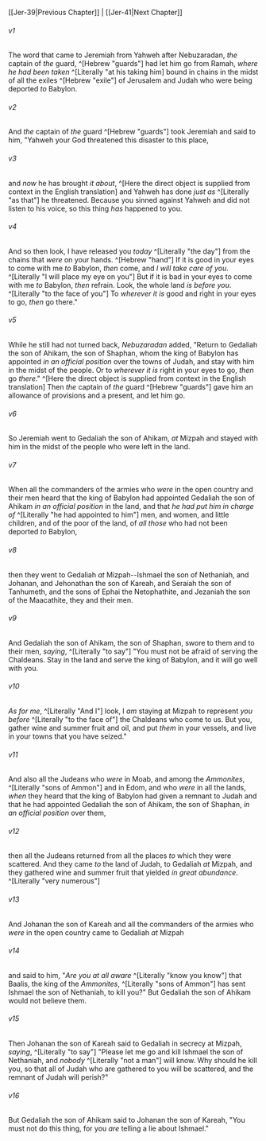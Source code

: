 ﻿---
aliases:
  - Jeremiah 40
---

[[Jer-39|Previous Chapter]] | [[Jer-41|Next Chapter]]

###### v1
The word that came to Jeremiah from Yahweh after Nebuzaradan, _the_ captain of _the_ guard, ^[Hebrew "guards"] had let him go from Ramah, _where he had been taken_ ^[Literally "at his taking him] bound in chains in the midst of all the exiles ^[Hebrew "exile"] of Jerusalem and Judah who were being deported _to_ Babylon.

###### v2
And _the_ captain of _the_ guard ^[Hebrew "guards"] took Jeremiah and said to him, "Yahweh your God threatened this disaster to this place,

###### v3
and _now_ he has brought _it about_, ^[Here the direct object is supplied from context in the English translation] and Yahweh has done _just as_ ^[Literally "as that"] he threatened. Because you sinned against Yahweh and did not listen to his voice, so this thing _has_ happened to you.

###### v4
And so then look, I have released you _today_ ^[Literally "the day"] from the chains that _were_ on your hands. ^[Hebrew "hand"] If it is good in your eyes to come with me _to_ Babylon, _then_ come, and _I will take care of you_. ^[Literally "I will place my eye on you"] But if it is bad in your eyes to come with me _to_ Babylon, _then_ refrain. Look, the whole land _is_ _before you_. ^[Literally "to the face of you"] To _wherever it is_ good and right in your eyes to go, _then_ go there."

###### v5
While he still had not turned back, _Nebuzaradan_ added, "Return to Gedaliah the son of Ahikam, the son of Shaphan, whom the king of Babylon has appointed _in an official position_ over the towns of Judah, and stay with him in the midst of the people. Or to _wherever it is_ right in your eyes to go, _then_ go _there_." ^[Here the direct object is supplied from context in the English translation] Then _the_ captain of _the_ guard ^[Hebrew "guards"] gave him an allowance of provisions and a present, and let him go.

###### v6
So Jeremiah went to Gedaliah the son of Ahikam, _at_ Mizpah and stayed with him in the midst of the people who were left in the land.

###### v7
When all the commanders of the armies who _were_ in the open country and their men heard that the king of Babylon had appointed Gedaliah the son of Ahikam _in an official position_ in the land, and that _he had put him in charge of_ ^[Literally "he had appointed to him"] men, and women, and little children, and of the poor of the land, of _all those_ who had not been deported _to_ Babylon,

###### v8
then they went to Gedaliah _at_ Mizpah--Ishmael the son of Nethaniah, and Johanan, and Jehonathan the son of Kareah, and Seraiah the son of Tanhumeth, and the sons of Ephai the Netophathite, and Jezaniah the son of the Maacathite, they and their men.

###### v9
And Gedaliah the son of Ahikam, the son of Shaphan, swore to them and to their men, _saying_, ^[Literally "to say"] "You must not be afraid of serving the Chaldeans. Stay in the land and serve the king of Babylon, and it will go well with you.

###### v10
_As for me_, ^[Literally "And I"] look, I _am_ staying at Mizpah to represent _you_ _before_ ^[Literally "to the face of"] the Chaldeans who come to us. But you, gather wine and summer fruit and oil, and put _them_ in your vessels, and live in your towns that you have seized."

###### v11
And also all the Judeans who _were_ in Moab, and among the _Ammonites_, ^[Literally "sons of Ammon"] and in Edom, and who _were_ in all the lands, _when_ they heard that the king of Babylon had given a remnant to Judah and that he had appointed Gedaliah the son of Ahikam, the son of Shaphan, _in an official position_ over them,

###### v12
then all the Judeans returned from all the places _to_ which they were scattered. And they came _to_ the land of Judah, to Gedaliah _at_ Mizpah, and they gathered wine and summer fruit that yielded _in great abundance_. ^[Literally "very numerous"]

###### v13
And Johanan the son of Kareah and all the commanders of the armies who _were_ in the open country came to Gedaliah _at_ Mizpah

###### v14
and said to him, "_Are you at all aware_ ^[Literally "know you know"] that Baalis, the king of the _Ammonites_, ^[Literally "sons of Ammon"] has sent Ishmael the son of Nethaniah, to kill you?" But Gedaliah the son of Ahikam would not believe them.

###### v15
Then Johanan the son of Kareah said to Gedaliah in secrecy at Mizpah, _saying_, ^[Literally "to say"] "Please let me go and kill Ishmael the son of Nethaniah, and _nobody_ ^[Literally "not a man"] will know. Why should he kill you, so that all of Judah who are gathered to you will be scattered, and the remnant of Judah will perish?"

###### v16
But Gedaliah the son of Ahikam said to Johanan the son of Kareah, "You must not do this thing, for you _are_ telling a lie about Ishmael."